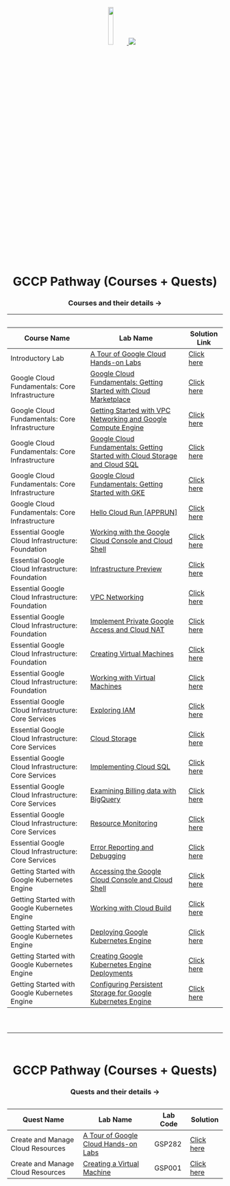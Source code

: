 <div align="center">
<a  href="https://github.com/GDSC-TMSL/GCCP_Guide">
    <img width=15% height=15% src="https://avatars.githubusercontent.com/u/112573688?s=200&v=4"/>
</a>
<a href="https://github.com/GDSC-TMSL/GCCP_Guide">
    <img src="https://readme-typing-svg.herokuapp.com?font=Foundry&duration=1&width=500&pause=1000&color=E1F74A&center=true&vCenter=true&lines=Google+Developer+Student+Clubs+TMSL">
    </a>
<h1 align="center">GCCP Pathway (Courses + Quests)
   <h3>Courses and their details -></h3>
   <a href="https://github.com/GDSC-TMSL/GCCP_Guide">

   </a>
</h1>

<hr>

<h2>   

<!--Edit below-->

    
| Course Name | Lab Name | Solution Link |
| ------- | ------- | -------- |
| Introductory Lab |  [A Tour of Google Cloud Hands-on Labs](https://www.cloudskillsboost.google/focuses/2794?parent=catalog)  | [Click here](https://www.youtube.com/watch?v=FO-g3bNDygQ) |
| Google Cloud Fundamentals: Core Infrastructure |  [Google Cloud Fundamentals: Getting Started with Cloud Marketplace](https://www.cloudskillsboost.google/course_sessions/2081674/labs/343134) | [Click here](https://www.youtube.com/watch?v=SMUZwJCua1g) |
| Google Cloud Fundamentals: Core Infrastructure |  [Getting Started with VPC Networking and Google Compute Engine](https://www.cloudskillsboost.google/course_sessions/2081674/labs/343143)  | [Click here](https://www.youtube.com/watch?v=B7snePp_pAs) |
| Google Cloud Fundamentals: Core Infrastructure |  [Google Cloud Fundamentals: Getting Started with Cloud Storage and Cloud SQL](https://www.cloudskillsboost.google/course_sessions/2081674/labs/343153)  | [Click here](https://www.youtube.com/watch?v=4cgUdsWdKIo) |
| Google Cloud Fundamentals: Core Infrastructure |  [Google Cloud Fundamentals: Getting Started with GKE](https://www.cloudskillsboost.google/course_sessions/2081674/labs/343160)  | [Click here](https://www.youtube.com/watch?v=RbYHTITpmXk) |
| Google Cloud Fundamentals: Core Infrastructure |  [Hello Cloud Run [APPRUN]](https://www.cloudskillsboost.google/course_sessions/2081674/labs/343166)  | [Click here](https://www.youtube.com/watch?v=6v8Y2aA6V3g) |
| Essential Google Cloud Infrastructure: Foundation |  [Working with the Google Cloud Console and Cloud Shell](https://www.cloudskillsboost.google/course_sessions/2084292/labs/341188)  | [Click here](https://www.youtube.com/watch?v=7NYIf53R-lg) |
| Essential Google Cloud Infrastructure: Foundation |  [Infrastructure Preview](https://www.cloudskillsboost.google/course_sessions/2084292/labs/341191)  | [Click here](https://www.youtube.com/watch?v=_VTDejU2kGY) |
| Essential Google Cloud Infrastructure: Foundation |  [VPC Networking](https://www.cloudskillsboost.google/course_sessions/2084292/labs/341207)  | [Click here](https://www.youtube.com/watch?v=2qSUTrdEnbo) |
| Essential Google Cloud Infrastructure: Foundation |  [Implement Private Google Access and Cloud NAT](https://www.cloudskillsboost.google/course_sessions/2084292/labs/341211)  | [Click here](https://www.youtube.com/watch?v=z_GSbRsfMGY) |
| Essential Google Cloud Infrastructure: Foundation |  [Creating Virtual Machines](https://www.cloudskillsboost.google/course_sessions/2084292/labs/341220)  | [Click here](https://www.youtube.com/watch?v=nUnMfamKL24) |
| Essential Google Cloud Infrastructure: Foundation |  [Working with Virtual Machines](https://www.cloudskillsboost.google/course_sessions/2084292/labs/341229)  | [Click here](https://www.youtube.com/watch?v=t4XwZUSlhNk) |
| Essential Google Cloud Infrastructure: Core Services |  [Exploring IAM](https://www.cloudskillsboost.google/course_sessions/2085284/labs/341131)  | [Click here](https://www.youtube.com/watch?v=7gED90C5By8) |
| Essential Google Cloud Infrastructure: Core Services |  [Cloud Storage](https://www.cloudskillsboost.google/course_sessions/2085284/labs/341141)  | [Click here](https://www.youtube.com/watch?v=MfrTDHj2Xnc) |
| Essential Google Cloud Infrastructure: Core Services |  [Implementing Cloud SQL](https://www.cloudskillsboost.google/course_sessions/2085284/labs/341145)  | [Click here](https://www.youtube.com/watch?v=2R94n-qWmYQ) |
| Essential Google Cloud Infrastructure: Core Services |  [Examining Billing data with BigQuery](https://www.cloudskillsboost.google/course_sessions/2085284/labs/341160)  | [Click here](https://www.youtube.com/watch?v=6eUFzrQ2fCE) |
| Essential Google Cloud Infrastructure: Core Services |  [Resource Monitoring](https://www.cloudskillsboost.google/course_sessions/2085284/labs/341168)  | [Click here](https://www.youtube.com/watch?v=SsDyri4G7DQ) |
| Essential Google Cloud Infrastructure: Core Services |  [Error Reporting and Debugging](https://www.cloudskillsboost.google/course_sessions/2085284/labs/341175)  | [Click here](https://www.youtube.com/watch?v=Nk50SEvCSUs) |
| Getting Started with Google Kubernetes Engine |  [Accessing the Google Cloud Console and Cloud Shell](https://www.cloudskillsboost.google/course_sessions/2125111/labs/347161)  | [Click here](https://www.youtube.com/watch?v=D_CRGMhkDs0) |
| Getting Started with Google Kubernetes Engine |  [Working with Cloud Build](https://www.cloudskillsboost.google/course_sessions/2125111/labs/347171)  | [Click here](https://www.youtube.com/watch?v=6o0FJ5uEuK0) |
| Getting Started with Google Kubernetes Engine |  [Deploying Google Kubernetes Engine](https://www.cloudskillsboost.google/course_sessions/2125111/labs/347194)  | [Click here](https://www.youtube.com/watch?v=Dp6JWMwLFME) |
| Getting Started with Google Kubernetes Engine |  [Creating Google Kubernetes Engine Deployments](https://www.cloudskillsboost.google/course_sessions/2125111/labs/347212)  | [Click here](https://www.youtube.com/watch?v=J2svfSdn4kE) |
| Getting Started with Google Kubernetes Engine |  [Configuring Persistent Storage for Google Kubernetes Engine](https://www.cloudskillsboost.google/course_sessions/2125111/labs/347218)  | [Click here](https://www.youtube.com/watch?v=MaN_deRwrhs) |

<br>
</h2>

-----------
<br>

<h1 align="center">GCCP Pathway (Courses + Quests)
   <h3>Quests and their details -></h3>
   <a href="https://github.com/GDSC-TMSL/GCCP_Guide">
   </a>
</h1>
<h2>

| Quest Name | Lab Name | Lab Code | Solution |
| ------- | ------- | ---------- | -------- |
| Create and Manage Cloud Resources |  [A Tour of Google Cloud Hands-on Labs](https://www.cloudskillsboost.google/focuses/2794?parent=cataloghttps://leetcode.com/problems/3sum-closest/)  | GSP282 | [Click here](https://www.youtube.com/watch?v=FO-g3bNDygQ) |
| Create and Manage Cloud Resources |  [Creating a Virtual Machine](https://www.cloudskillsboost.google/focuses/2794?parent=cataloghttps://leetcode.com/problems/3sum-closest/)  | GSP001 | [Click here](https://www.youtube.com/watch?v=Co34im5mgGA) |